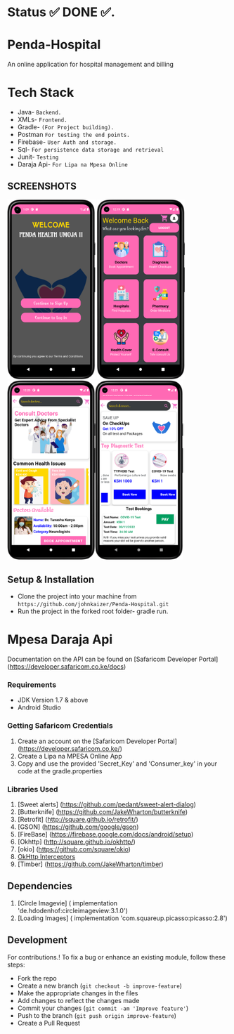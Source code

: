 # Status :white_check_mark:  DONE :white_check_mark:.
# Penda-Hospital
An online application for hospital management and billing
# Tech Stack
* Java- `Backend.`
* XMLs- `Frontend.`
* Gradle- `(For Project building).`
* Postman `For testing the end points.`
* Firebase- `User Auth and storage.`
* Sql- `For persistence data storage and retrieval`
* Junit- `Testing`
* Daraja Api- `For Lipa na Mpesa Online`

## SCREENSHOTS
<img src="Images/Welcome.png" width="200" > <img src="Images/home.png" width="200" >
<img src="Images/doctor.png" width="200" ><img src="Images/test.png" width="200" >

## Setup & Installation
* Clone the project into your machine from `https://github.com/johnkaizer/Penda-Hospital.git`
* Run the project in the forked root folder- gradle run.

# Mpesa Daraja Api 
Documentation on the API can be found on [Safaricom Developer Portal] (https://developer.safaricom.co.ke/docs)

### Requirements

* JDK Version 1.7 & above
* Android Studio

### Getting Safaricom Credentials
1. Create an account on the [Safaricom Developer Portal] (https://developer.safaricom.co.ke/)
2. Create a Lipa na MPESA Online App
3. Copy and use the provided 'Secret_Key' and 'Consumer_key' in your code at the gradle.properties
### Libraries Used
1. [Sweet alerts] (https://github.com/pedant/sweet-alert-dialog)
2. [Butterknife] (https://github.com/JakeWharton/butterknife)
3. [Retrofit] (http://square.github.io/retrofit/)
4. [GSON] (https://github.com/google/gson)
5. [FireBase] (https://firebase.google.com/docs/android/setup)
6. [Okhttp] (http://square.github.io/okhttp/)
7. [okio] (https://github.com/square/okio)
8. [OkHttp Interceptors](https://github.com/square/okhttp/wiki/Interceptors)
9. [Timber] (https://github.com/JakeWharton/timber)

## Dependencies
1. [Circle Imagevie] ( implementation 'de.hdodenhof:circleimageview:3.1.0')
2. [Loading Images] ( implementation 'com.squareup.picasso:picasso:2.8')

## Development
For contributions.!
To fix a bug or enhance an existing module, follow these steps:

- Fork the repo
- Create a new branch (`git checkout -b improve-feature`)
- Make the appropriate changes in the files
- Add changes to reflect the changes made
- Commit your changes (`git commit -am 'Improve feature'`)
- Push to the branch (`git push origin improve-feature`)
- Create a Pull Request

